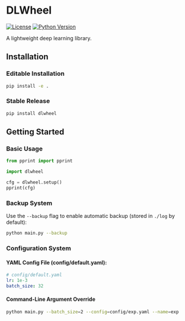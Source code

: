 # DLWheel

[![License](https://img.shields.io/badge/license-MIT-blue.svg)](LICENSE)
[![Python Version](https://img.shields.io/badge/python-3.7%2B-blue)]()

A lightweight deep learning library.

## Installation

### Editable Installation

```bash
pip install -e .
```

### Stable Release

```bash
pip install dlwheel
```

## Getting Started

### Basic Usage

```python
from pprint import pprint

import dlwheel

cfg = dlwheel.setup()
pprint(cfg)
```

### Backup System

Use the `--backup` flag to enable automatic backup (stored in `./log` by default):

```bash
python main.py --backup
```

### Configuration System

#### YAML Config File (config/default.yaml):

```yaml
# config/default.yaml
lr: 1e-3
batch_size: 32
```

#### Command-Line Argument Override

```bash
python main.py --batch_size=2 --config=config/exp.yaml --name=exp
```
